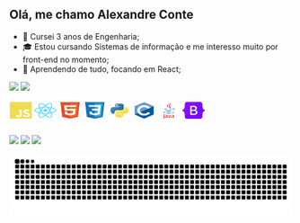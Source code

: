   ## Olá, me chamo Alexandre Conte
  
- 🎃 Cursei 3 anos de Engenharia;
- 🎓 Estou cursando Sistemas de informação e me interesso muito por front-end no momento;
- 🎯 Aprendendo de tudo, focando em React;

<div>
		<a href="https://github.com/AlexandreContee"></a>
    <img height="180em" src="https://github-readme-stats.vercel.app/api?username=AlexandreContee&show_icons=true&theme=vision-friendly-dark&include_all_commits=true&count_private=true">
    <img height="150em" src="https://github-readme-stats.vercel.app/api/top-langs/?username=AlexandreContee&layout=compact&langs_count=7&theme=vision-friendly-dark">
</div>
<div style="display: inline_block"><br>
  	<img align="center" height="30" width="40" src="https://raw.githubusercontent.com/devicons/devicon/master/icons/javascript/javascript-plain.svg">
  	<img align="center" height="30" width="40" src="https://raw.githubusercontent.com/devicons/devicon/master/icons/react/react-original.svg">
  	<img align="center" height="30" width="40" src="https://raw.githubusercontent.com/devicons/devicon/master/icons/html5/html5-original.svg">
  	<img align="center" height="30" width="40" src="https://raw.githubusercontent.com/devicons/devicon/master/icons/css3/css3-original.svg">
  	<img align="center" height="30" width="40" src="https://raw.githubusercontent.com/devicons/devicon/master/icons/python/python-original.svg">
  	<img align="center" height="30" width="40" src="https://raw.githubusercontent.com/devicons/devicon/master/icons/c/c-original.svg">
		<img align="center" height="30" width="40" src="https://raw.githubusercontent.com/devicons/devicon/master/icons/java/java-original-wordmark.svg">
		<img align="center" height="30" width="40" src="https://raw.githubusercontent.com/devicons/devicon/master/icons/bootstrap/bootstrap-original.svg">
</div>

  ##

<div> 
  <a href = "mailto:alexandrecontee.dev@gmail.com"><img src="https://img.shields.io/badge/Gmail-D14836?style=for-the-badge&logo=gmail&logoColor=white" target="_blank"></a>
  <a href="https://www.linkedin.com/in/alexandreconteprog/" target="_blank"><img src="https://img.shields.io/badge/LinkedIn-0077B5?style=for-the-badge&logo=linkedin&logoColor=white" target="_blank"></a> 
 	<a href="https://www.instagram.com/alexandrecontee/" target="_blank"><img src="https://img.shields.io/badge/Instagram-E4405F?style=for-the-badge&logo=instagram&logoColor=white" target="_blank"></a>
</div>

![Snake animation](https://github.com/AlexandreContee/AlexandreContee/blob/output/github-contribution-grid-snake.svg)
